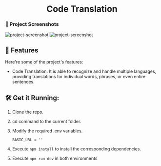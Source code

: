 <h1 align="center" id="title">Code Translation</h1>

### 📸 Project Screenshots

![project-screenshot](https://imgur.com/yT2VDBX.png)
![project-screenshot](https://imgur.com/8ajC7lE.png)

<h2>🧐 Features</h2>

Here're some of the project's features:

- Code Translation: It is able to recognize and handle multiple languages, providing translations for individual words, phrases, or even entire sentences.

<h2>🛠️ Get it Running:</h2>

1. Clone the repo.

2. cd command to the current folder.

3. Modify the required .env variables.
   ```
   BASIC_URL = ''
   ```
4. Execute `npm install` to install the corresponding dependencies.

5. Execute `npm run dev` in both environments

